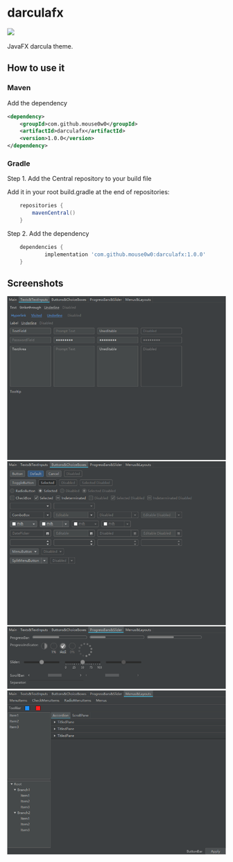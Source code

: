 # darculafx
[![](https://img.shields.io/github/v/release/mouse0w0/darculafx)](https://github.com/Mouse0w0/darculafx/releases)

JavaFX darcula theme.

## How to use it

### Maven

Add the dependency

```xml
<dependency>
    <groupId>com.github.mouse0w0</groupId>
    <artifactId>darculafx</artifactId>
    <version>1.0.0</version>
</dependency>
```
### Gradle

Step 1. Add the Central repository to your build file

Add it in your root build.gradle at the end of repositories:

```gradle
	repositories {
		mavenCentral()
	}
```

Step 2. Add the dependency
```gradle
	dependencies {
	        implementation 'com.github.mouse0w0:darculafx:1.0.0'
	}
```

## Screenshots

![1](screenshots/1.png)
![2](screenshots/2.png)
![3](screenshots/3.png)
![4](screenshots/4.png)